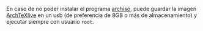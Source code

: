 En caso de no poder instalar el programa [archiso](https://wiki.archlinux.org/index.php/Archiso), puede guardar la imagen [ArchTeXlive](https://sourceforge.net/projects/archtexlive/) en un usb (de preferencia de 8GB o más de almacenamiento) y ejecutar siempre con usuario `root`.